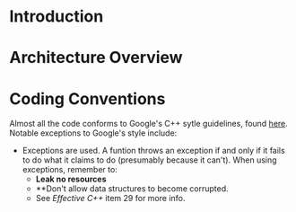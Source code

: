 
Introduction
============



Architecture Overview
=====================




Coding Conventions
==================

Almost all the code conforms to Google's C++ sytle guidelines, found [here](http://google-styleguide.googlecode.com/svn/trunk/cppguide.xml). Notable exceptions to Google's style include:
* Exceptions are used. A funtion throws an exception if and only if it fails to do what it claims to do (presumably because it can't). When using exceptions, remember to:
    * **Leak no resources**
    * **Don't allow data structures to become corrupted.
    * See *Effective C++* item 29 for more info.

